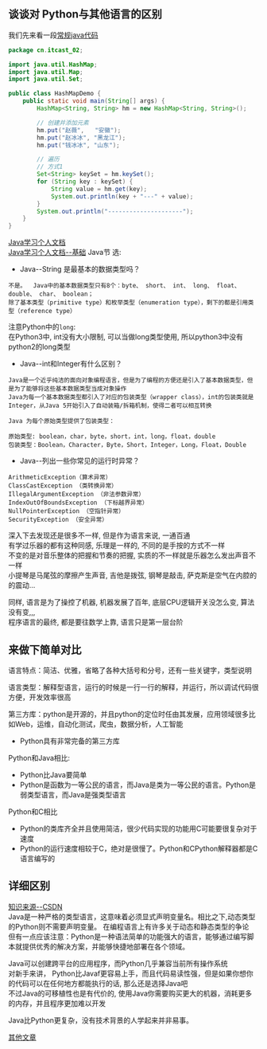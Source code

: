 
## 谈谈对 Python与其他语言的区别  
我们先来看一段[常规java代码](https://github.com/DuGuQiuBai/Java/blob/master/day18/code/day18_Map_HashMap_TreeMap/src/cn/itcast_02/HashMapDemo.java)  
```java
package cn.itcast_02;

import java.util.HashMap;
import java.util.Map;
import java.util.Set;

public class HashMapDemo {
	public static void main(String[] args) {
		HashMap<String, String> hm = new HashMap<String, String>();

		// 创建并添加元素
		hm.put("赵薇",   "安徽");
		hm.put("赵冰冰", "黑龙江");
		hm.put("钱冰冰", "山东");

		// 遍历
		// 方式1
		Set<String> keySet = hm.keySet();
		for (String key : keySet) {
			String value = hm.get(key);
			System.out.println(key + "---" + value);
		}
		System.out.println("---------------------");
	}
}
```
[Java学习个人文档](https://github.com/guanzhenxing/java_interview_manual)    
[Java学习个人文档--基础](https://github.com/guanzhenxing/java_interview_manual/blob/master/java-basic/basic.md)
Java节 选:  
* Java--String 是最基本的数据类型吗？
```
不是。  Java中的基本数据类型只有8个：byte、 short、 int、 long、 float、 double、 char、 boolean；
除了基本类型（primitive type）和枚举类型（enumeration type），剩下的都是引用类型（reference type）   
```
注意Python中的`long`:  
在Python3中,  int没有大小限制, 可以当做long类型使用,  所以python3中没有python2的long类型    

* Java--int和Integer有什么区别？   
```
Java是一个近乎纯洁的面向对象编程语言，但是为了编程的方便还是引入了基本数据类型，但是为了能够将这些基本数据类型当成对象操作   
Java为每一个基本数据类型都引入了对应的包装类型（wrapper class），int的包装类就是Integer，从Java 5开始引入了自动装箱/拆箱机制，使得二者可以相互转换    

Java 为每个原始类型提供了包装类型：

原始类型: boolean，char，byte，short，int，long，float，double
包装类型：Boolean，Character，Byte，Short，Integer，Long，Float，Double
```
* Java--列出一些你常见的运行时异常？
```
ArithmeticException（算术异常）
ClassCastException （类转换异常）
IllegalArgumentException （非法参数异常）
IndexOutOfBoundsException （下标越界异常）
NullPointerException （空指针异常）
SecurityException （安全异常）
```

深入下去发现还是很多不一样, 但是作为语言来说, 一通百通    
有学过乐器的都有这种同感, 乐理是一样的, 不同的是手按的方式不一样   
不变的是对音乐整体的把握和节奏的把握,  实质的不一样就是乐器怎么发出声音不一样   
小提琴是马尾弦的摩擦产生声音,  吉他是拨弦, 钢琴是敲击, 萨克斯是空气在内腔的的震动...   

同样, 语言是为了操控了机器,  机器发展了百年,  底层CPU逻辑开关没怎么变, 算法没有变,,,   
程序语言的最终, 都是要往数学上靠, 语言只是第一层台阶   


## 来做下简单对比      
语言特点：简洁、优雅，省略了各种大括号和分号，还有一些关键字，类型说明    

语言类型：解释型语言，运行的时候是一行一行的解释，并运行，所以调试代码很方便，开发效率很高    

第三方库：python是开源的，并且python的定位时任由其发展，应用领域很多比如Web，运维，自动化测试，爬虫，数据分析，人工智能    
* Python具有非常完备的第三方库    

Python和Java相比:   
* Python比Java要简单        
* Python是函数为一等公民的语言，而Java是类为一等公民的语言。Python是弱类型语言，而Java是强类型语言    

Python和C相比    
* Python的类库齐全并且使用简洁，很少代码实现的功能用C可能要很复杂对于速度    
* Python的运行速度相较于C，绝对是很慢了。Python和CPython解释器都是C语言编写的    


## 详细区别      
[知识来源--CSDN](https://blog.csdn.net/zw0Pi8G5C1x/article/details/80754433)  
Java是一种严格的类型语言，这意味着必须显式声明变量名。相比之下,动态类型的Python则不需要声明变量。
在编程语言上有许多关于动态和静态类型的争论   
但有一点应该注意：Python是一种语法简单的功能强大的语言，能够通过编写脚本就提供优秀的解决方案，并能够快捷地部署在各个领域。

Java可以创建跨平台的应用程序，而Python几乎兼容当前所有操作系统   
对新手来讲， Python比Javaf更容易上手，而且代码易读性强，但是如果你想你的代码可以在任何地方都能执行的话, 那么还是选择Java吧   
不过Java的可移植性也是有代价的, 使用Java你需要购买更大的机器，消耗更多的内存，并且程序更加难以开发  

Java比Python更复杂，没有技术背景的人学起来并非易事。

[其他文章](https://blog.csdn.net/qiansg123/article/details/80129610)    
 

